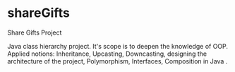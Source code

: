 # shareGifts
Share Gifts Project

Java class hierarchy project. It's scope is to deepen the knowledge of OOP.
Applied notions: Inheritance, Upcasting, Downcasting, designing the architecture of the project, Polymorphism, Interfaces, Composition in Java .
